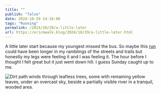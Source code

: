```yaml
---
title: ""
publish: "false"
date: 2024-10-29 14:16:00
tags: "Running"
permalink: /2024/10/29/a-little-later
url: https://ericmwalk.blog/2024/10/29/a-little-later.html
---
```


A little later start because my youngest missed the bus. So maybe this [run](https://strava.com/activities/12777341805) could have been longer in my ramblings of the streets and trails but honestly my legs were feeling it and I was feeling it. The hour before I thought I felt great but it just went down hill. I guess Sunday caught up to me.

![Dirt path winds through leafless trees, some with remaining yellow leaves, under an overcast sky, beside a partially visible river in a tranquil, wooded area.](https://ericmwalk.blog/uploads/2024/img-0627.jpeg)